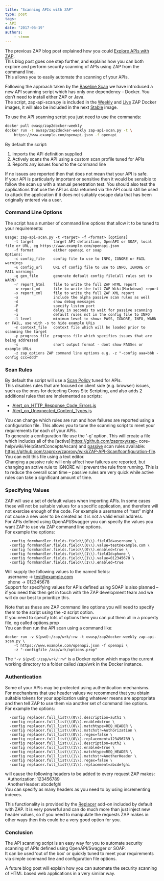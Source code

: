 ```yaml
---
title: "Scanning APIs with ZAP"
type: post
tags:
- API
date: "2017-06-19"
authors:
    - simon
---
```

The previous ZAP blog post explained how you could [Explore APIs with ZAP](https://zaproxy.blogspot.com/2017/04/exploring-apis-with-zap.html).  
This blog post goes one step further, and explains how you can both explore and perform security scanning of APIs using ZAP from the command
line.  
This allows you to easily automate the scanning of your APIs.  
  
Following the approach taken by the [Baseline Scan](https://github.com/zaproxy/zaproxy/wiki/ZAP-Baseline-Scan) we have introduced a new API
scanning script which has only one dependency – Docker. You don’t need to install either ZAP or Java.  
The script, zap-api-scan.py is included in the [Weekly](https://hub.docker.com/r/owasp/zap2docker-weekly/) and
[Live](https://hub.docker.com/r/owasp/zap2docker-live/) ZAP Docker images, it will also be included in the next
[Stable](https://hub.docker.com/r/owasp/zap2docker-stable/) image.  
  
To use the API scanning script you just need to use the commands:  
```bash
docker pull owasp/zap2docker-weekly  
docker run -t owasp/zap2docker-weekly zap-api-scan.py -t \  
    https://www.example.com/openapi.json -f openapi  
```
By default the script:  

  1. Imports the API definition supplied
  2. Actively scans the API using a custom scan profile tuned for APIs
  3. Reports any issues found to the command line

If no issues are reported then that does not mean that your API is safe.  
If your API is particularly important or sensitive then it would be sensible to follow the scan up with a manual penetration test. You should
also test the applications that use the API as data returned via the API could still be used to attack the application if it does not suitably
escape data that has been originally entered via a user.  
  

###  Command Line Options

  
The script has a number of command line options that allow it to be tuned to your requirements:  

```
Usage: zap-api-scan.py -t <target> -f <format> [options]  
    -t target         target API definition, OpenAPI or SOAP, local file or URL, eg https://www.example.com/openapi.json  
    -f format         either openapi or soap  
Options:  
    -c config_file    config file to use to INFO, IGNORE or FAIL warnings  
    -u config_url     URL of config file to use to INFO, IGNORE or FAIL warnings  
    -g gen_file       generate default config file(all rules set to WARN)  
    -r report_html    file to write the full ZAP HTML report  
    -w report_md      file to write the full ZAP Wiki(Markdown) report  
    -x report_xml     file to write the full ZAP XML report  
    -a                include the alpha passive scan rules as well  
    -d                show debug messages  
    -P                specify listen port  
    -D                delay in seconds to wait for passive scanning  
    -i                default rules not in the config file to INFO  
    -l level          minimum level to show: PASS, IGNORE, INFO, WARN or FAIL, use with -s to hide example URLs  
    -n context_file   context file which will be loaded prior to scanning the target  
    -p progress_file  progress file which specifies issues that are being addressed  
    -s                short output format - dont show PASSes or example URLs  
    -z zap_options ZAP command line options e.g. -z "-config aaa=bbb -config ccc=ddd"  
```
  

###  Scan Rules

  
By default the script will use a [Scan Policy](https://github.com/zaproxy/zap-core-help/wiki/HelpStartConceptsScanpolicy) tuned for APIs.  
This disables rules that are focused on client side (e.g. browser) issues, such as the ones for detecting Cross Site Scripting, and also adds 2
additional rules that are implemented as scripts:  

  * [Alert_on_HTTP_Response_Code_Errors.js](https://github.com/zaproxy/zaproxy/blob/develop/docker/scripts/scripts/httpsender/Alert_on_HTTP_Response_Code_Errors.js)
  * [Alert_on_Unexpected_Content_Types.js](https://github.com/zaproxy/zaproxy/blob/develop/docker/scripts/scripts/httpsender/Alert_on_Unexpected_Content_Types.js)

You can change which rules are run and how failures are reported using a configuration file. This allows you to tune the scanning script to meet
your requirements for each of your APIs.  
To generate a configuration file use the ‘-g’ option. This will create a file which includes all of the [active](https://github.com/zaproxy/zap-
core-help/wiki/HelpStartConceptsAscan) and [passive](https://github.com/zaproxy/zap-core-help/wiki/HelpStartConceptsPscan) scan rules available:
<https://github.com/zaproxy/zaproxy/wiki/ZAP-API-Scan#configuration-file>. You can edit this file using a text editor.  
Changing a passive rule will only affect how failures are reported, but changing an active rule to IGNORE will prevent the rule from running.
This is to reduce the overall scan time – passive rules are very quick while active rules can take a significant amount of time.  
  

###  Specifying Values

  
ZAP will use a set of default values when importing APIs. In some cases these will not be suitable values for a specific application, and
therefore will not exercise enough of the code. For example a username of “test” might not cause a new user to be created as it is not a valid
email address.  
For APIs defined using OpenAPI/Swagger you can specify the values you want ZAP to use via ZAP command line options.  
For example the options:  
```
  -config formhandler.fields.field\\(0\\).fieldId=username \  
  -config formhandler.fields.field\\(0\\).value=test@example.com \  
  -config formhandler.fields.field\\(0\\).enabled=true \  
  -config formhandler.fields.field\\(1\\).fieldId=phone \  
  -config formhandler.fields.field\\(1\\).value=012345678 \  
  -config formhandler.fields.field\\(1\\).enabled=true  
```
Will supply the following values to the named fields:  
  username -> test@example.com  
  phone -> 012345678  
Support for specifying values for APIs defined using SOAP is also planned – if you need this then get in touch with the ZAP development team and
we will do our best to prioritize this.  
  
Note that as these are ZAP command line options you will need to specify them to the script using the -z script option.  
If you need to specify lots of options then you can put them all in a property file, eg called options.prop  
You can then run the API scan using a command like:  

```
docker run -v $(pwd):/zap/wrk/:rw -t owasp/zap2docker-weekly zap-api-scan.py \  
    -t https://www.example.com/openapi.json -f openapi \  
    -z "-configfile /zap/wrk/options.prop"  
```
The `"-v $(pwd):/zap/wrk/:rw"` is a Docker option which maps the current working directory to a folder called /zap/wrk in the Docker instance.  
  

###  Authentication

  
Some of your APIs may be protected using authentication mechanisms.  
For mechanisms that use header values we recommend that you obtain suitable tokens for your application using whatever means are appropriate and
then tell ZAP to use them via another set of command line options.  
For example the options:  

```
  -config replacer.full_list\\(0\\).description=auth1 \  
  -config replacer.full_list\\(0\\).enabled=true \  
  -config replacer.full_list\\(0\\).matchtype=REQ_HEADER \  
  -config replacer.full_list\\(0\\).matchstr=Authorization \  
  -config replacer.full_list\\(0\\).regex=false \  
  -config replacer.full_list\\(0\\).replacement=123456789 \  
  -config replacer.full_list\\(1\\).description=auth2 \  
  -config replacer.full_list\\(1\\).enabled=true \  
  -config replacer.full_list\\(1\\).matchtype=REQ_HEADER \  
  -config replacer.full_list\\(1\\).matchstr=AnotherHeader \  
  -config replacer.full_list\\(1\\).regex=false \  
  -config replacer.full_list\\(1\\).replacement=abcdefghi  
```
will cause the following headers to be added to every request ZAP makes:  
  Authorization: 123456789  
  AnotherHeader: abcdefghi  
You can specify as many headers as you need to by using incrementing indexes.  
  
This functionality is provided by the [Replacer](https://github.com/zaproxy/zap-extensions/wiki/HelpAddonsReplacerReplacer) add-on included by
default with ZAP. It is very powerful and can do much more than just inject new header values, so if you need to manipulate the requests ZAP
makes in other ways then this could be a very good option for you.  
  

###  Conclusion

  
The API scanning script is an easy way for you to automate security scanning of APIs defined using OpenAPI/Swagger or SOAP.  
It can be used ‘out of the box’ or quickly tuned to meet your requirements via simple command line and configuration file options.  
  
A future blog post will explain how you can automate the security scanning of HTML based web applications in a very similar way.  
  

